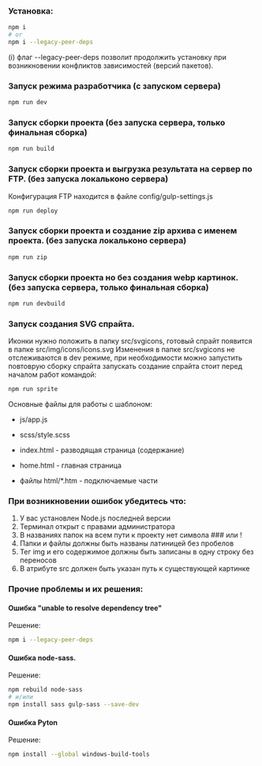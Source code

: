 

### Установка:

```bash
npm i
# or
npm i --legacy-peer-deps
```

(i) флаг --legacy-peer-deps позволит продолжить установку при возникновении 
конфликтов зависимостей (версий пакетов).

### Запуск режима разработчика (c запуском сервера)

```bash
npm run dev
```

### Запуск сборки проекта (без запуска сервера, только финальная сборка)

```bash
npm run build
```

### Запуск сборки проекта и выгрузка результата на сервер по FTP. (без запуска локальконо сервера)

Конфигурация FTP находится в файле config/gulp-settings.js

```bash
npm run deploy
```

### Запуск сборки проекта и создание zip архива с именем проекта. (без запуска локальконо сервера)

```bash
npm run zip
```

### Запуск сборки проекта но без создания webp картинок. (без запуска сервера, только финальная сборка)
```bash
npm run devbuild
```


### Запуск создания SVG спрайта. 

Иконки нужно положить в папку src/svgicons, готовый спрайт появится в папке src/img/icons/icons.svg
Изменения в папке src/svgicons не отслеживаются в dev режиме, при необходимости можно запустить повтоврую сборку спрайта
запускать создание спрайта стоит перед началом работ командой:

```bash
npm run sprite
```


Основные файлы для работы с шаблоном:
- js/app.js
- scss/style.scss

- index.html - разводящая страница (содержание)
- home.html - главная страница
- файлы html/*.htm - подключаемые части



### При возникновении ошибок убедитесь что:

1) У вас установлен Node.js последней версии
2) Терминал открыт с правами администратора
3) В названиях папок на всем пути к проекту нет символа ### или !
4) Папки и файлы должны быть названы латиницей без пробелов
5) Тег img и его содержимое должны быть записаны в одну строку без переносов
6) В атрибуте src должен быть указан путь к существующей картинке


### Прочие проблемы и их решения:

#### Ошибка "unable to resolve dependency tree"
Решение:
```bash
npm i --legacy-peer-deps
```

#### Ошибка node-sass.
Решение:

```bash
npm rebuild node-sass
# и/или
npm install sass gulp-sass --save-dev
```

#### Ошибка Pyton
Решение:

```bash
npm install --global windows-build-tools
```
